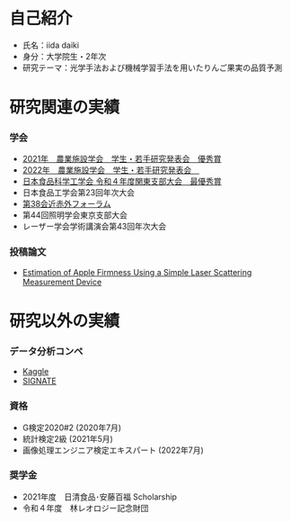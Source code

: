 #  自己紹介
- 氏名：iida daiki
- 身分：大学院生・2年次
- 研究テーマ：光学手法および機械学習手法を用いたりんご果実の品質予測

# 研究関連の実績
### 学会
- [2021年　農業施設学会　学生・若手研究発表会　優秀賞](http://www.sasj.org/meeting/wm2021/file/report_wm2021.pdf)
- [2022年　農業施設学会　学生・若手研究発表会　](http://sasj.org/meeting/wm2022/file/2022SASJ_%E4%BA%88%E7%A8%BF%E9%9B%86_%E6%9C%80%E7%B5%82%E7%89%882.pdf)
- [日本食品科学工学会 令和４年度関東支部大会　最優秀賞](https://jsfst.smoosy.atlas.jp/ja/kantou)
- 日本食品工学会第23回年次大会
- [第38会近赤外フォーラム](http://jcnirs.org/NIR2022/submission.html)
- 第44回照明学会東京支部大会
- レーザー学会学術講演会第43回年次大会

### 投稿論文
- [Estimation of Apple Firmness Using a Simple Laser Scattering Measurement Device](https://www.jstage.jst.go.jp/article/eaef/15/1/15_24/_article/-char/en)

# 研究以外の実績
### データ分析コンペ
- [Kaggle](https://www.kaggle.com/daikidaiki0709)
- [SIGNATE](https://signate.jp/users/52446)
 
### 資格
- G検定2020#2 (2020年7月)
- 統計検定2級 (2021年5月)
- 画像処理エンジニア検定エキスパート (2022年7月)

### 奨学金
- 2021年度　日清食品･安藤百福 Scholarship
- 令和４年度　林レオロジー記念財団
